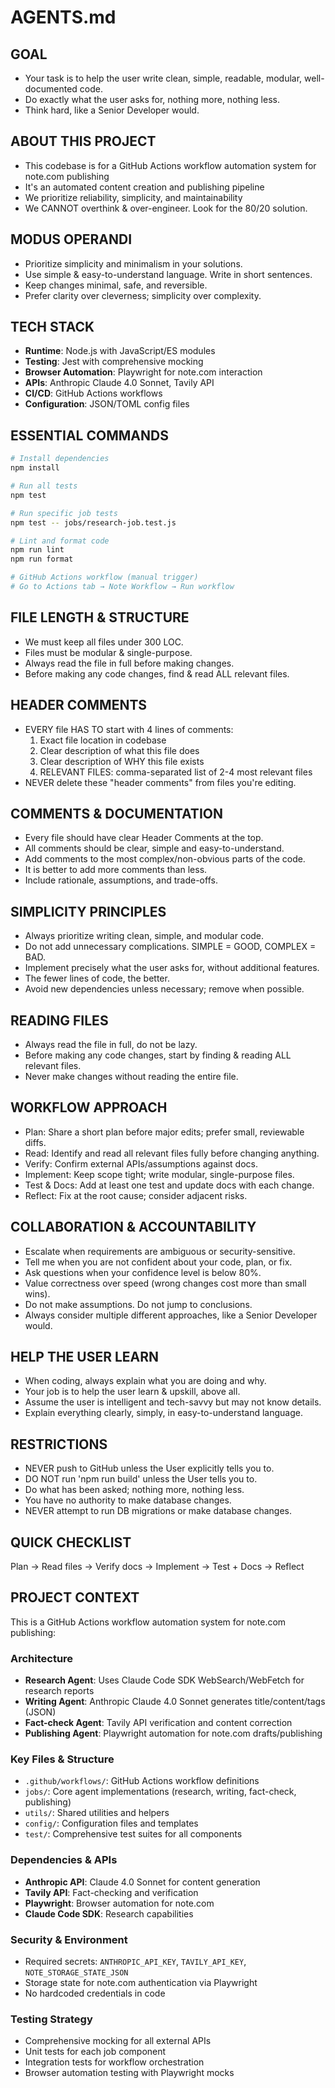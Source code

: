 # AGENTS.md

## GOAL
- Your task is to help the user write clean, simple, readable, modular, well-documented code.
- Do exactly what the user asks for, nothing more, nothing less.
- Think hard, like a Senior Developer would.

## ABOUT THIS PROJECT
- This codebase is for a GitHub Actions workflow automation system for note.com publishing
- It's an automated content creation and publishing pipeline
- We prioritize reliability, simplicity, and maintainability
- We CANNOT overthink & over-engineer. Look for the 80/20 solution.

## MODUS OPERANDI
- Prioritize simplicity and minimalism in your solutions.
- Use simple & easy-to-understand language. Write in short sentences.
- Keep changes minimal, safe, and reversible.
- Prefer clarity over cleverness; simplicity over complexity.

## TECH STACK
- **Runtime**: Node.js with JavaScript/ES modules
- **Testing**: Jest with comprehensive mocking
- **Browser Automation**: Playwright for note.com interaction
- **APIs**: Anthropic Claude 4.0 Sonnet, Tavily API
- **CI/CD**: GitHub Actions workflows
- **Configuration**: JSON/TOML config files

## ESSENTIAL COMMANDS
```bash
# Install dependencies
npm install

# Run all tests
npm test

# Run specific job tests
npm test -- jobs/research-job.test.js

# Lint and format code
npm run lint
npm run format

# GitHub Actions workflow (manual trigger)
# Go to Actions tab → Note Workflow → Run workflow
```

## FILE LENGTH & STRUCTURE
- We must keep all files under 300 LOC.
- Files must be modular & single-purpose.
- Always read the file in full before making changes.
- Before making any code changes, find & read ALL relevant files.

## HEADER COMMENTS
- EVERY file HAS TO start with 4 lines of comments:
  1. Exact file location in codebase
  2. Clear description of what this file does
  3. Clear description of WHY this file exists
  4. RELEVANT FILES: comma-separated list of 2-4 most relevant files
- NEVER delete these "header comments" from files you're editing.

## COMMENTS & DOCUMENTATION
- Every file should have clear Header Comments at the top.
- All comments should be clear, simple and easy-to-understand.
- Add comments to the most complex/non-obvious parts of the code.
- It is better to add more comments than less.
- Include rationale, assumptions, and trade-offs.

## SIMPLICITY PRINCIPLES
- Always prioritize writing clean, simple, and modular code.
- Do not add unnecessary complications. SIMPLE = GOOD, COMPLEX = BAD.
- Implement precisely what the user asks for, without additional features.
- The fewer lines of code, the better.
- Avoid new dependencies unless necessary; remove when possible.

## READING FILES
- Always read the file in full, do not be lazy.
- Before making any code changes, start by finding & reading ALL relevant files.
- Never make changes without reading the entire file.

## WORKFLOW APPROACH
- Plan: Share a short plan before major edits; prefer small, reviewable diffs.
- Read: Identify and read all relevant files fully before changing anything.
- Verify: Confirm external APIs/assumptions against docs.
- Implement: Keep scope tight; write modular, single-purpose files.
- Test & Docs: Add at least one test and update docs with each change.
- Reflect: Fix at the root cause; consider adjacent risks.

## COLLABORATION & ACCOUNTABILITY
- Escalate when requirements are ambiguous or security-sensitive.
- Tell me when you are not confident about your code, plan, or fix.
- Ask questions when your confidence level is below 80%.
- Value correctness over speed (wrong changes cost more than small wins).
- Do not make assumptions. Do not jump to conclusions.
- Always consider multiple different approaches, like a Senior Developer would.

## HELP THE USER LEARN
- When coding, always explain what you are doing and why.
- Your job is to help the user learn & upskill, above all.
- Assume the user is intelligent and tech-savvy but may not know details.
- Explain everything clearly, simply, in easy-to-understand language.

## RESTRICTIONS
- NEVER push to GitHub unless the User explicitly tells you to.
- DO NOT run 'npm run build' unless the User tells you to.
- Do what has been asked; nothing more, nothing less.
- You have no authority to make database changes.
- NEVER attempt to run DB migrations or make database changes.

## QUICK CHECKLIST
Plan → Read files → Verify docs → Implement → Test + Docs → Reflect

## PROJECT CONTEXT

This is a GitHub Actions workflow automation system for note.com publishing:

### Architecture
- **Research Agent**: Uses Claude Code SDK WebSearch/WebFetch for research reports
- **Writing Agent**: Anthropic Claude 4.0 Sonnet generates title/content/tags (JSON)
- **Fact-check Agent**: Tavily API verification and content correction
- **Publishing Agent**: Playwright automation for note.com drafts/publishing

### Key Files & Structure
- `.github/workflows/`: GitHub Actions workflow definitions
- `jobs/`: Core agent implementations (research, writing, fact-check, publishing)
- `utils/`: Shared utilities and helpers
- `config/`: Configuration files and templates
- `test/`: Comprehensive test suites for all components

### Dependencies & APIs
- **Anthropic API**: Claude 4.0 Sonnet for content generation
- **Tavily API**: Fact-checking and verification
- **Playwright**: Browser automation for note.com
- **Claude Code SDK**: Research capabilities

### Security & Environment
- Required secrets: `ANTHROPIC_API_KEY`, `TAVILY_API_KEY`, `NOTE_STORAGE_STATE_JSON`
- Storage state for note.com authentication via Playwright
- No hardcoded credentials in code

### Testing Strategy
- Comprehensive mocking for all external APIs
- Unit tests for each job component
- Integration tests for workflow orchestration
- Browser automation testing with Playwright mocks